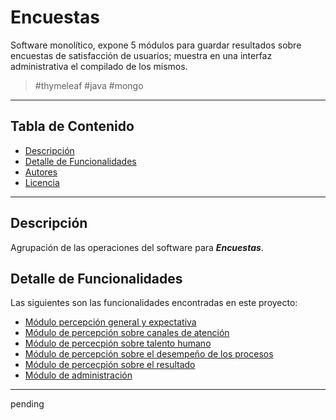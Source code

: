 # Encuestas
Software monolítico, expone 5 módulos para guardar resultados sobre encuestas de satisfacción de usuarios;
muestra en una interfaz administrativa el compilado de los mismos.

>  #thymeleaf #java #mongo
---
## Tabla de Contenido
- [Descripción](#descripción)
- [Detalle de Funcionalidades](#detalle-de-funcionalidades)
- [Autores](#autores)
- [Licencia](#licencia)

---
## Descripción

Agrupación de las operaciones del software para ***Encuestas***.

## Detalle de Funcionalidades

Las siguientes son las funcionalidades encontradas en este proyecto:

- [Módulo percepción general y expectativa](#pending)
- [Módulo de percepción sobre canales de atención](#pending)
- [Módulo de percecpión sobre talento humano](#pending)
- [Módulo de percepción sobre el desempeño de los procesos](#pending)
- [Módulo de percecpión sobre el resultado](#pending)
- [Módulo de administración](#pending)
---


pending